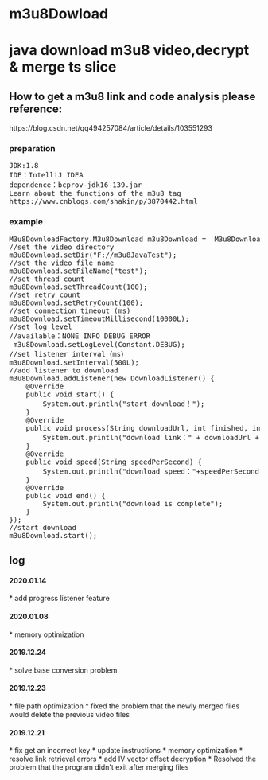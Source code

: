# m3u8Dowload
<h1>java download m3u8 video,decrypt & merge ts slice</h1>
<h2>
How to get a m3u8 link and code analysis please reference:
</h2>
https://blog.csdn.net/qq494257084/article/details/103551293
<h3>preparation</h3>
<pre>
JDK:1.8
IDE：IntelliJ IDEA
dependence：bcprov-jdk16-139.jar
Learn about the functions of the m3u8 tag
https://www.cnblogs.com/shakin/p/3870442.html
</pre>
<h3>example</h3>
<pre>
M3u8DownloadFactory.M3u8Download m3u8Download =  M3u8DownloadFactory.getInstance(M3U8URL);
//set the video directory
m3u8Download.setDir("F://m3u8JavaTest");
//set the video file name
m3u8Download.setFileName("test");
//set thread count 
m3u8Download.setThreadCount(100);
//set retry count
m3u8Download.setRetryCount(100);
//set connection timeout (ms)
m3u8Download.setTimeoutMillisecond(10000L);
//set log level
//available：NONE INFO DEBUG ERROR
 m3u8Download.setLogLevel(Constant.DEBUG);
//set listener interval（ms）
m3u8Download.setInterval(500L);
//add listener to download
m3u8Download.addListener(new DownloadListener() {
    @Override
    public void start() {
        System.out.println("start download！");
    }
    @Override
    public void process(String downloadUrl, int finished, int sum, float percent) {
        System.out.println("download link：" + downloadUrl + "\t have finished" + finished + "\t total" + sum + "\t finished percentage" + percent + "%");
    }
    @Override
    public void speed(String speedPerSecond) {
        System.out.println("download speed："+speedPerSecond);
    }
    @Override
    public void end() {
        System.out.println("download is complete");
    }
});
//start download
m3u8Download.start();
</pre>

<h2>log</h2>

<h4>2020.01.14</h4>
* add progress listener feature

<h4>2020.01.08</h4>
* memory optimization

<h4>2019.12.24</h4>
* solve base conversion problem

<h4>2019.12.23</h4>
* file path optimization 
* fixed the problem that the newly merged files would delete the previous video files

<h4>2019.12.21</h4>
* fix get an incorrect key
* update instructions
* memory optimization
* resolve link retrieval errors
* add IV vector offset decryption
* Resolved the problem that the program didn't exit after merging files